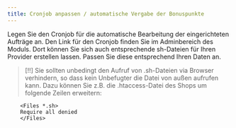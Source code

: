 ```yaml
---
title: Cronjob anpassen / automatische Vergabe der Bonuspunkte
---
```


Legen Sie den Cronjob für die automatische Bearbeitung der eingerichteten Aufträge an.
Den Link für den Cronjob finden Sie im Adminbereich des Moduls. Dort können Sie sich auch entsprechende sh-Dateien für Ihren Provider erstellen lassen. 
Passen Sie diese entsprechend Ihren Daten an. 


> [!!] Sie sollten unbedingt den Aufruf von .sh-Dateien via Browser verhindern, so dass kein Unbefugter die Datei von außen aufrufen kann. Dazu können Sie z.B. die .htaccess-Datei des Shops um folgende Zeilen erweitern:

```htaccess
    <Files *.sh>
    Require all denied
    </Files>
```
